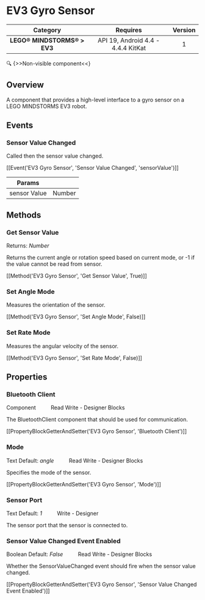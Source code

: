 # EV3 Gyro Sensor

| Category | Requires | Version |
|:--------:|:-------:|:--------:|
|**LEGO® MINDSTORMS® > EV3**|<span class="chip chip-any">API 19, Android 4.4 - 4.4.4 KitKat</span>|<span class="chip chip-number">1</span>|

:mag: {>>Non-visible component<<}

## Overview

A component that provides a high-level interface to a gyro sensor on a LEGO MINDSTORMS EV3 robot.

## Events

### Sensor Value Changed

Called then the sensor value changed.

[[Event('EV3 Gyro Sensor', 'Sensor Value Changed', 'sensorValue')]]

| Params | []() |
|--------|------|
|sensor Value|<span class="chip chip-number">Number</span>|


## Methods

### Get Sensor Value

<span class="chip chip-number">Returns: <i>Number</i></span> 

Returns the current angle or rotation speed based on current mode, or -1 if the value cannot be read from sensor.

[[Method('EV3 Gyro Sensor', 'Get Sensor Value', True)]]

### Set Angle Mode

Measures the orientation of the sensor.

[[Method('EV3 Gyro Sensor', 'Set Angle Mode', False)]]

### Set Rate Mode

Measures the angular velocity of the sensor.

[[Method('EV3 Gyro Sensor', 'Set Rate Mode', False)]]

## Properties

### Bluetooth Client

<span class="chip chip-component">Component</span>&nbsp;&nbsp;&nbsp;&nbsp;&nbsp;&nbsp;&nbsp;&nbsp;&nbsp;&nbsp;<span class="chip chip-rw">Read</span> <span class="chip chip-rw">Write</span> - <span class="chip chip-bd">Designer</span> <span class="chip chip-bd">Blocks</span> 

The BluetoothClient component that should be used for communication.

[[PropertyBlockGetterAndSetter('EV3 Gyro Sensor', 'Bluetooth Client')]]

### Mode

<span class="chip chip-text">Text</span> <span class="chip chip-text">Default: <i>angle</i></span>&nbsp;&nbsp;&nbsp;&nbsp;&nbsp;&nbsp;&nbsp;&nbsp;&nbsp;&nbsp;<span class="chip chip-rw">Read</span> <span class="chip chip-rw">Write</span> - <span class="chip chip-bd">Designer</span> <span class="chip chip-bd">Blocks</span> 

Specifies the mode of the sensor.

[[PropertyBlockGetterAndSetter('EV3 Gyro Sensor', 'Mode')]]

### Sensor Port

<span class="chip chip-text">Text</span> <span class="chip chip-text">Default: <i>1</i></span>&nbsp;&nbsp;&nbsp;&nbsp;&nbsp;&nbsp;&nbsp;&nbsp;&nbsp;&nbsp;<span class="chip chip-rw">Write</span> - <span class="chip chip-bd">Designer</span> 

The sensor port that the sensor is connected to.

### Sensor Value Changed Event Enabled

<span class="chip chip-boolean">Boolean</span> <span class="chip chip-boolean">Default: <i>False</i></span>&nbsp;&nbsp;&nbsp;&nbsp;&nbsp;&nbsp;&nbsp;&nbsp;&nbsp;&nbsp;<span class="chip chip-rw">Read</span> <span class="chip chip-rw">Write</span> - <span class="chip chip-bd">Designer</span> <span class="chip chip-bd">Blocks</span> 

Whether the SensorValueChanged event should fire when the sensor value changed.

[[PropertyBlockGetterAndSetter('EV3 Gyro Sensor', 'Sensor Value Changed Event Enabled')]]